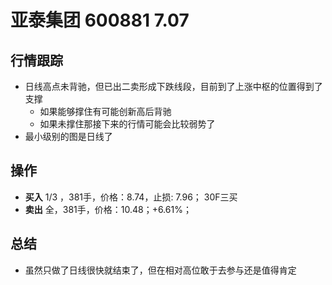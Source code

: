 # 亚泰集团 600881 7.07

## 行情跟踪
  - 日线高点未背驰，但已出二卖形成下跌线段，目前到了上涨中枢的位置得到了支撑
    - 如果能够撑住有可能创新高后背驰
    - 如果未撑住那接下来的行情可能会比较弱势了
  - 最小级别的图是日线了
## 操作
  - **买入** 1/3 ，381手，价格：8.74，止损: 7.96； 30F三买
  - **卖出** 全，381手，价格：10.48；+6.61%；

## 总结
  - 虽然只做了日线很快就结束了，但在相对高位敢于去参与还是值得肯定